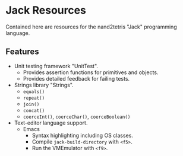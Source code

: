 Jack Resources
==============

Contained here are resources for the nand2tetris "Jack" programming language.

Features
--------

- Unit testing framework "UnitTest".
    - Provides assertion functions for primitives and objects.
    - Provides detailed feedback for failing tests.
- Strings library "Strings".
    - `equals()`
    - `repeat()`
    - `join()`
    - `concat()`
    - `coerceInt()`, `coerceChar()`, `coerceBoolean()`
- Text-editor language support.
    - Emacs
        - Syntax highlighting including OS classes.
        - Compile `jack-build-directory` with `<f5>`.
        - Run the VMEmulator with `<f9>`.
